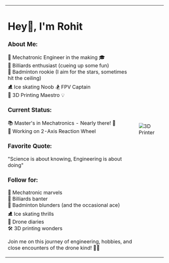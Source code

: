 <table>
<tr>
<td>

# Hey👋, I'm Rohit

### About Me:
🤖 Mechatronic Engineer in the making 🎓  
🎱 Billiards enthusiast (cueing up some fun)  
🏸 Badminton rookie (I aim for the stars, sometimes hit the ceiling)  
⛸️ Ice skating Noob 🏂 FPV Captain  
🤖 3D Printing Maestro 💡  

### Current Status:
📚 Master's in Mechatronics - Nearly there! 🎉  
🛞 Working on 2-Axis Reaction Wheel

### Favorite Quote:
"Science is about knowing, Engineering is about doing"  

### Follow for:
🤖 Mechatronic marvels  
🎱 Billiards banter  
🏸 Badminton blunders (and the occasional ace)  
⛸️ Ice skating thrills  
🚁 Drone diaries  
🛠️ 3D printing wonders  

Join me on this journey of engineering, hobbies, and close encounters of the drone kind! 🚀✨

</td>
<td style="padding-top:0px;">

<img src="https://2018media.idtech.com/2019-07/3d-printer-gif.gif?ad45c453e0" alt="3D Printer" style="margin-top:-10px;"/>

</td>
</tr>
</table>
